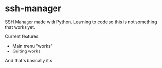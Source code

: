 # ssh-manager
SSH Manager made with Python. Learning to code so this is not something that works yet.

Current features:
- Main menu "works"
- Quiting works

And that's basically it.s